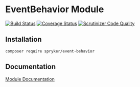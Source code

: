 # EventBehavior Module
[![Build Status](https://travis-ci.org/spryker/EventBehavior.svg)](https://travis-ci.org/spryker/EventBehavior)
[![Coverage Status](https://coveralls.io/repos/github/spryker/EventBehavior/badge.svg)](https://coveralls.io/github/spryker/EventBehavior)
[![Scrutinizer Code Quality](https://scrutinizer-ci.com/g/spryker/EventBehavior/badges/quality-score.png?b=master)](https://scrutinizer-ci.com/g/spryker/EventBehavior/?branch=master)

## Installation

```
composer require spryker/event-behavior
```

## Documentation

[Module Documentation](https://academy.spryker.com/developing_with_spryker/module_guide/modules.html)
